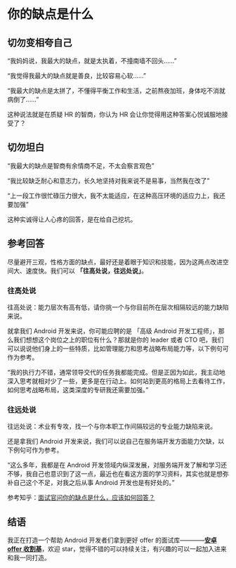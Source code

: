 # 你的缺点是什么

## 切勿变相夸自己

“我妈妈说，我最大的缺点，就是太执着，不撞南墙不回头……”

“我觉得我最大的缺点就是善良，比较容易心软……”

“我最大的缺点是太拼了，不懂得平衡工作和生活，之前熬夜加班，身体吃不消就病倒了……”

这种说法就是在质疑 HR 的智商，你认为 HR 会让你觉得用这种答案心悦诚服地接受了？


## 切勿坦白

“我最大的缺点是智商有余情商不足，不太会察言观色”

“我比较缺乏耐心和意志力，长久地坚持对我来说不是易事，当然我在改了”

“上一段工作很忙碌压力很大，我不太能适应，在这种高压环境的适应力上，我还要加强”

这种实诚得让人心疼的回答，是在给自己挖坑。


## 参考回答

尽量避开三观，性格方面的缺点，最好还是着眼于知识和技能，因为这两点改进空间大、速度快。我们可以 **「往高处说，往远处说」**。

### 往高处说

往高处说：能力层次有高有低，请你挑一个与你目前所在层次相隔较远的能力缺陷来说。

就拿我们 Android 开发来说，你可能应聘的是 「高级 Android 开发工程师」，那么我们想想这个岗位之上的职位有什么？那就是你的 leader 或者 CTO 吧，我们可以说说他们身上的一些特质，比如管理能力和思考战略布局能力等，以下例句可作为参考。

“我的执行力不错，通常领导交代的任务我都能完成。但是正因为如此，我主动地深入思考就相对少了一些，更多是在行动上。如何站到更高的格局上去看待工作，如何思考战略布局，这类深度的专研我还需要加强。”


### 往远处说

往远处说：术业有专攻，找一个与你本职工作间隔较远的专业能力缺陷来说。

还是拿我们 Android 开发来说，我们可以说自己在服务端开发方面能力欠缺，以下例句可作为参考。

“这么多年，我都是在 Android 开发领域内纵深发展，对服务端开发了解和学习还不够，我自己也意识到了这一点，最近也在看这方面的学习资料，其实也就是想弥补自己这个不足，对我之后从事 Android 开发也是有好处的。”


参考知乎：[面试官问你的缺点是什么，应该如何回答？](https://www.zhihu.com/question/22357547)

## 结语

我正在打造一个帮助 Android 开发者们拿到更好 offer 的面试库————**[安卓 offer 收割基](https://github.com/Blankj/AndroidOfferKiller)**，欢迎 star，觉得不错的可以持续关注，有兴趣的可以一起加入进来和我一同打造。